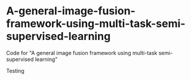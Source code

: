 # A-general-image-fusion-framework-using-multi-task-semi-supervised-learning
Code for "A general image fusion framework using multi-task semi-supervised learning"

Testing

